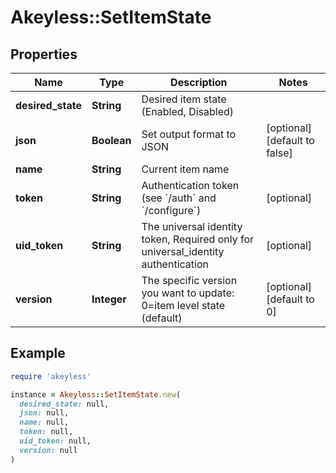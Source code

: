 # Akeyless::SetItemState

## Properties

| Name | Type | Description | Notes |
| ---- | ---- | ----------- | ----- |
| **desired_state** | **String** | Desired item state (Enabled, Disabled) |  |
| **json** | **Boolean** | Set output format to JSON | [optional][default to false] |
| **name** | **String** | Current item name |  |
| **token** | **String** | Authentication token (see &#x60;/auth&#x60; and &#x60;/configure&#x60;) | [optional] |
| **uid_token** | **String** | The universal identity token, Required only for universal_identity authentication | [optional] |
| **version** | **Integer** | The specific version you want to update: 0&#x3D;item level state (default) | [optional][default to 0] |

## Example

```ruby
require 'akeyless'

instance = Akeyless::SetItemState.new(
  desired_state: null,
  json: null,
  name: null,
  token: null,
  uid_token: null,
  version: null
)
```

